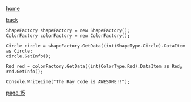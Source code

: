 [home](./page01.md)

[back](./page13.md)

```
ShapeFactory shapeFactory = new ShapeFactory();
ColorFactory colorFactory = new ColorFactory();
            
Circle circle = shapeFactory.GetData((int)ShapeType.Circle).DataItem as Circle;
circle.GetInfo();
            
Red red = colorFactory.GetData((int)ColorType.Red).DataItem as Red;
red.GetInfo();
            
Console.WriteLine("The Ray Code is AWESOME!!");
```

[page 15](./page15.md)

